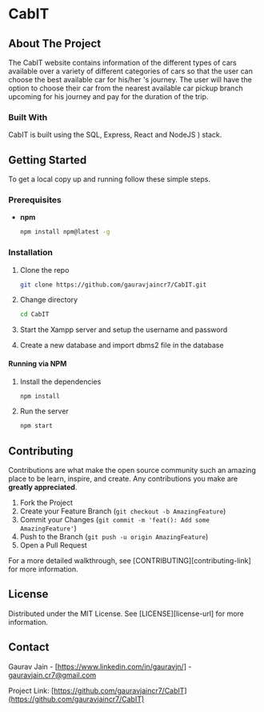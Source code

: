 # CabIT


## About The Project



The CabIT website contains information of the different types of cars available over a variety of different categories of cars so that the user can choose the best available car for his/her 's journey. 
The user will have the option to choose their car from the nearest available car pickup branch upcoming for his journey and pay for the duration of the trip.




### Built With

CabIT is built using the  SQL, Express, React and NodeJS ) stack.


## Getting Started

To get a local copy up and running follow these simple steps.

### Prerequisites


- **npm**
  ```sh
  npm install npm@latest -g
  ```



### Installation

1. Clone the repo
   ```sh
   git clone https://github.com/gauravjaincr7/CabIT.git
   ```
2. Change directory
   ```sh
   cd CabIT
   ```
3. Start the Xampp server and setup the username and password

4. Create a new database and import dbms2 file in the database


#### Running via NPM

1. Install the dependencies

   ```sh
   npm install
   ```

3. Run the server

   ```sh
   npm start
   ```


## Contributing

Contributions are what make the open source community such an amazing place to be learn, inspire, and create. Any contributions you make are **greatly appreciated**.

1. Fork the Project
2. Create your Feature Branch (`git checkout -b AmazingFeature`)
3. Commit your Changes (`git commit -m 'feat(): Add some AmazingFeature'`)
4. Push to the Branch (`git push -u origin AmazingFeature`)
5. Open a Pull Request

For a more detailed walkthrough, see [CONTRIBUTING][contributing-link] for more information.

## License

Distributed under the MIT License. See [LICENSE][license-url] for more information.

## Contact

Gaurav Jain - [https://www.linkedin.com/in/gauravjn/] - gauravjain.cr7@gmail.com

Project Link: [https://github.com/gauravjaincr7/CabIT](https://github.com/gauravjaincr7/CabIT)
